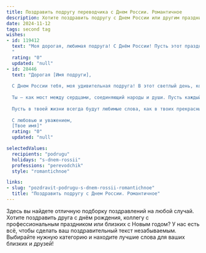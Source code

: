 ```yaml
---
title: Поздравить подругу переводчика с Днем России. Романтичное
description: Хотите поздравить подругу с Днем России или другим праздником? Наш ИИ создаст незабываемое поздравление, а вы обязательно выделитесь среди других.  
date: 2024-11-12
tags: second tag
wishes:
- id: 119412
  text: "Моя дорогая, любимая подруга! С Днём России! Пусть этот праздник наполнит твою жизнь яркими красками, как русская душа, и благородством, как лучшие переводы твоих умелых рук.  Пусть  любовь,  радость и счастье окружают тебя, словно бескрайние просторы нашей родины.  Я желаю тебе всего самого светлого и прекрасного,  и пусть наша дружба будет крепкой и нерушимой, как вековые русские дубы!
  "
  rating: "0"
  updated: "null"
- id: 28446
  text: "Дорогая [Имя подруги],
  
  С Днем России тебя, моя удивительная подруга! В этот светлый день, когда мы вместе чествуем нашу родину, хочу пожелать тебе, чтобы удивительный мир языков и культур, который ты с лёгкостью открываешь для других, приносил тебе радость и вдохновение.
  
  Ты — как мост между сердцами, соединяющий народы и души. Пусть каждый новый день дарит тебе яркие впечатления, а твоя работа будет лишь источником счастья и гармонии.
  
  Пусть в твоей жизни всегда будут любимые слова, как в твоих прекрасных переводах, которые оставляют след в сердцах людей. Желаю, чтобы твоя жизнь наполнялась романтикой, как поэтичные рифмы, и чтобы каждый миг был пропитан красотой этого мира.
  
  С любовью и уважением,
  [Твое имя]"
  rating: "0"
  updated: "null"

selectedValues:
  recipients: "podrugu"
  holidays: "s-dnem-rossii"
  professions: "perevodchik"
  style: "romantichnoe"

links:
- slug: "pozdravit-podrugu-s-dnem-rossii-romantichnoe"
  title: "Поздравить подругу с Днем России. Романтичное"
---
```


Здесь вы найдете отличную подборку поздравлений на любой случай.
Хотите поздравить друга с днём рождения, коллегу с профессиональным праздником или близких с Новым годом? У нас есть всё, чтобы сделать ваш поздравительный текст незабываемым. Выбирайте нужную категорию и находите лучшие слова для ваших близких и друзей!
